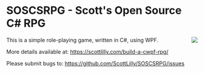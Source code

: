 # SOSCSRPG - Scott's Open Source C# RPG

This is a simple role-playing game, written in C#, using WPF.
<img align="right" src="https://scottlilly.com/wp-content/uploads/2013/11/GiantSpider.png">

More details available at: https://scottlilly.com/build-a-cwpf-rpg/

Please submit bugs to: https://github.com/ScottLilly/SOSCSRPG/issues
